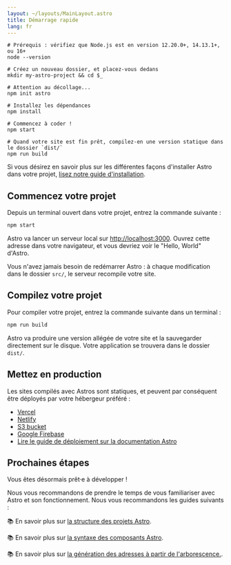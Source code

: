 ```yaml
---
layout: ~/layouts/MainLayout.astro
title: Démarrage rapide
lang: fr
---
```


```shell
# Prérequis : vérifiez que Node.js est en version 12.20.0+, 14.13.1+, ou 16+
node --version

# Créez un nouveau dossier, et placez-vous dedans
mkdir my-astro-project && cd $_

# Attention au décollage...
npm init astro

# Installez les dépendances
npm install

# Commencez à coder !
npm start

# Quand votre site est fin prêt, compilez-en une version statique dans le dossier `dist/`
npm run build
```

Si vous désirez en savoir plus sur les différentes façons d'installer Astro dans votre projet, [lisez notre guide d'installation](installation).

## Commencez votre projet

Depuis un terminal ouvert dans votre projet, entrez la commande suivante :

```bash
npm start
```

Astro va lancer un serveur local sur [http://localhost:3000](http://localhost:3000). Ouvrez cette adresse dans votre navigateur, et vous devriez voir le "Hello, World" d'Astro.

Vous n'avez jamais besoin de redémarrer Astro : à chaque modification dans le dossier `src/`, le serveur recompile votre site.

## Compilez votre projet

Pour compiler votre projet, entrez la commande suivante dans un terminal :

```bash
npm run build
```

Astro va produire une version allégée de votre site et la sauvegarder directement sur le disque. Votre application se trouvera dans le dossier `dist/`.

## Mettez en production

Les sites compilés avec Astros sont statiques, et peuvent par conséquent être déployés par votre hébergeur préféré :

- [Vercel](https://vercel.com/)
- [Netlify](https://www.netlify.com/)
- [S3 bucket](https://aws.amazon.com/s3/)
- [Google Firebase](https://firebase.google.com/)
- [Lire le guide de déploiement sur la documentation Astro](/guides/deploy)

## Prochaines étapes

Vous êtes désormais prêt·e à développer !

Nous vous recommandons de prendre le temps de vous familiariser avec Astro et son fonctionnement. Nous vous recommandons les guides suivants :

📚 En savoir plus sur [la structure des projets Astro](/core-concepts/project-structure).

📚 En savoir plus sur [la syntaxe des composants Astro](/core-concepts/astro-components).

📚 En savoir plus sur [la génération des adresses à partir de l'arborescence.](/core-concepts/astro-pages).
